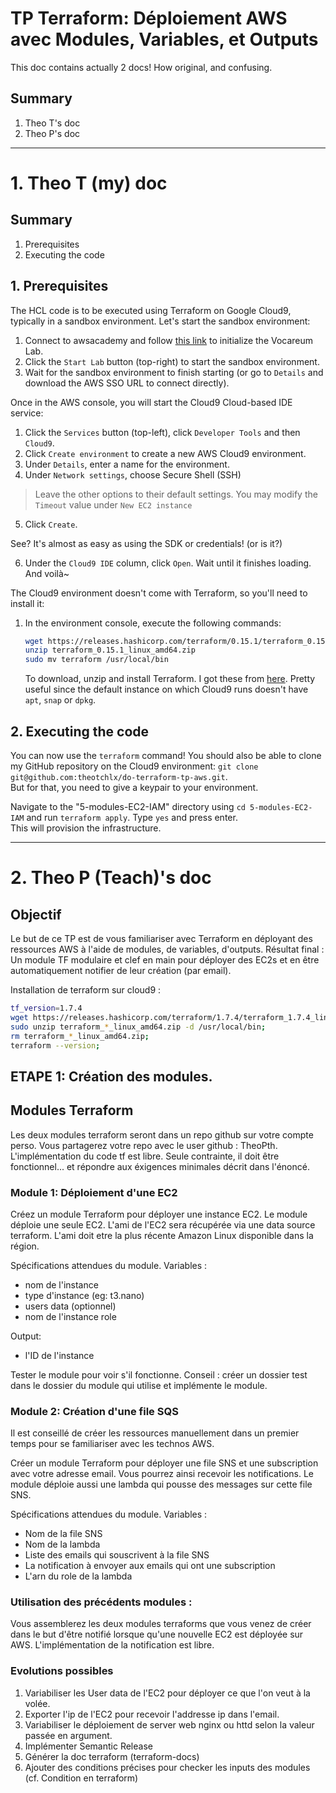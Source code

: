 # TP Terraform: Déploiement AWS avec Modules, Variables, et Outputs

This doc contains actually 2 docs! How original, and confusing.
## Summary
1. Theo T's doc
2. Theo P's doc

---

# 1. Theo T (my) doc

## Summary
1. Prerequisites
2. Executing the code

## 1. Prerequisites
The HCL code is to be executed using Terraform on Google Cloud9, typically in a sandbox environment.
Let's start the sandbox environment:
1. Connect to awsacademy and follow [this link](https://awsacademy.instructure.com/courses/70294/modules/items/6270389) to initialize the Vocareum Lab.
2. Click the `Start Lab` button (top-right) to start the sandbox environment.
3. Wait for the sandbox environment to finish starting (or go to `Details` and download the AWS SSO URL to connect directly).

Once in the AWS console, you will start the Cloud9 Cloud-based IDE service:
1. Click the `Services` button (top-left), click `Developer Tools` and then `Cloud9`.
2. Click `Create environment` to create a new AWS Cloud9 environment.
3. Under `Details`, enter a name for the environment.
4. Under `Network settings`, choose Secure Shell (SSH)
>Leave the other options to their default settings. You may modify the `Timeout` value under `New EC2 instance`
5. Click `Create`.

See? It's almost as easy as using the SDK or credentials! (or is it?)

6. Under the `Cloud9 IDE` column, click `Open`. Wait until it finishes loading. And voilà~

The Cloud9 environment doesn't come with Terraform, so you'll need to install it:
1. In the environment console, execute the following commands:
    ```bash
    wget https://releases.hashicorp.com/terraform/0.15.1/terraform_0.15.1_linux_amd64.zip
    unzip terraform_0.15.1_linux_amd64.zip
    sudo mv terraform /usr/local/bin
    ```
    To download, unzip and install Terraform. I got these from [here](https://aws-quickstart.github.io/workshop-terraform-modules/40_setup_cloud9_ide/42_install_terraform_c9.html). Pretty useful since the default instance on which Cloud9 runs doesn't have `apt`, `snap` or `dpkg`.


## 2. Executing the code
You can now use the `terraform` command! You should also be able to clone my GitHub repository on the Cloud9 environment: `git clone git@github.com:theotchlx/do-terraform-tp-aws.git`.  
But for that, you need to give a keypair to your environment.

Navigate to the "5-modules-EC2-IAM" directory using `cd 5-modules-EC2-IAM` and run `terraform apply`. Type `yes` and press enter.  
This will provision the infrastructure.

---

# 2. Theo P (Teach)'s doc
## Objectif
Le but de ce TP est de vous familiariser avec Terraform en déployant des ressources AWS à l'aide de modules, de variables, d'outputs.
Résultat final : Un module TF modulaire et clef en main pour déployer des EC2s et en être automatiquement notifier de leur création (par email).

Installation de terraform sur cloud9 :
```bash
tf_version=1.7.4
wget https://releases.hashicorp.com/terraform/1.7.4/terraform_1.7.4_linux_amd64.zip;
sudo unzip terraform_*_linux_amd64.zip -d /usr/local/bin;
rm terraform_*_linux_amd64.zip;
terraform --version;
```

## ETAPE 1: Création des modules.
## Modules Terraform
Les deux modules terraform seront dans un repo github sur votre compte perso. Vous partagerez votre repo avec le user github : TheoPth.
L'implémentation du code tf est libre. Seule contrainte, il doit être fonctionnel... et répondre aux éxigences minimales décrit dans l'énoncé.

### Module 1: Déploiement d'une EC2
Créez un module Terraform pour déployer une instance EC2. Le module déploie une seule EC2. L'ami de l'EC2 sera récupérée via une data source terraform. L'ami doit etre la plus récente Amazon Linux disponible dans la région.

Spécifications attendues du module.
Variables :
  - nom de l'instance
  - type d'instance (eg: t3.nano)
  - users data (optionnel)
  - nom de l'instance role

Output:
  - l'ID de l'instance

Tester le module pour voir s'il fonctionne. Conseil : créer un dossier test dans le dossier du module qui utilise et implémente le module.

### Module 2: Création d'une file SQS
Il est conseillé de créer les ressources manuellement dans un premier temps pour se familiariser avec les technos AWS.

Créer un module Terraform pour déployer une file SNS et une subscription avec votre adresse email. Vous pourrez ainsi recevoir les notifications.
Le module déploie aussi une lambda qui pousse des messages sur cette file SNS.

Spécifications attendues du module.
Variables :
  - Nom de la file SNS
  - Nom de la lambda
  - Liste des emails qui souscrivent à la file SNS
  - La notification à envoyer aux emails qui ont une subscription
  - L'arn du role de la lambda


### Utilisation des précédents modules : 
Vous assemblerez les deux modules terraforms que vous venez de créer dans le but d'être notifié lorsque qu'une nouvelle EC2 est déployée sur AWS.
L'implémentation de la notification est libre.


### Evolutions possibles
1. Variabiliser les User data de l'EC2 pour déployer ce que l'on veut à la volée.
2. Exporter l'ip de l'EC2 pour recevoir l'addresse ip dans l'email.
3. Variabiliser le déploiement de server web nginx ou httd selon la valeur passée en argument.
4. Implémenter Semantic Release 
5. Générer la doc terraform (terraform-docs)
6. Ajouter des conditions précises pour checker les inputs des modules (cf. Condition en terraform)